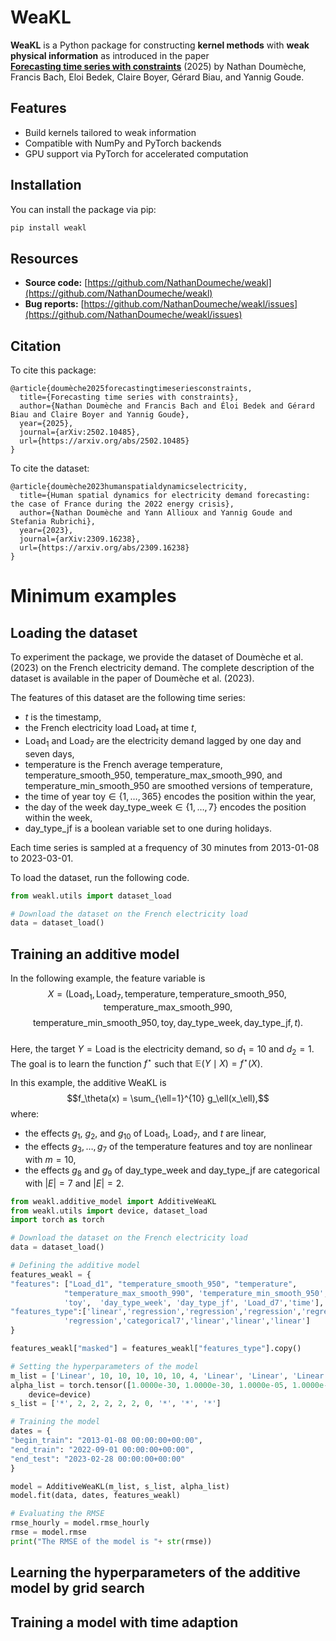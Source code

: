 # WeaKL

**WeaKL** is a Python package for constructing **kernel methods** with **weak physical information** as introduced in the paper  
[**Forecasting time series with constraints**](https://arxiv.org/abs/2502.10485) (2025) by Nathan Doumèche, Francis Bach, Eloi Bedek, Claire Boyer, Gérard Biau, and Yannig Goude.



##  Features

- Build kernels tailored to weak information
- Compatible with NumPy and PyTorch backends  
- GPU support via PyTorch for accelerated computation  

## Installation

You can install the package via pip:

```bash
pip install weakl
```

## Resources

* **Source code:** [https://github.com/NathanDoumeche/weakl](https://github.com/NathanDoumeche/weakl)
* **Bug reports:** [https://github.com/NathanDoumeche/weakl/issues](https://github.com/NathanDoumeche/weakl/issues)



## Citation
To cite this package:

    @article{doumèche2025forecastingtimeseriesconstraints,
      title={Forecasting time series with constraints}, 
      author={Nathan Doumèche and Francis Bach and Éloi Bedek and Gérard Biau and Claire Boyer and Yannig Goude},
      year={2025},
      journal={arXiv:2502.10485},
      url={https://arxiv.org/abs/2502.10485}
    }

To cite the dataset:

    @article{doumèche2023humanspatialdynamicselectricity,
      title={Human spatial dynamics for electricity demand forecasting: the case of France during the 2022 energy crisis}, 
      author={Nathan Doumèche and Yann Allioux and Yannig Goude and Stefania Rubrichi},
      year={2023},
      journal={arXiv:2309.16238},
      url={https://arxiv.org/abs/2309.16238}
    }

# Minimum examples

## Loading the dataset
To experiment the package, we provide the dataset of Doumèche et al. (2023) on the French electricity demand. The complete description of the dataset is available in the paper of Doumèche et al. (2023). 


The features of this dataset are the following time series:
* $t$ is the timestamp,  
* the French electricity load $\text{Load}_t$ at time $t$,  
* $\text{Load}_1$ and $\text{Load}_7$ are the electricity demand lagged by one day and seven days,  
* $\text{temperature}$ is the French average temperature, $\text{temperature\_smooth\_950}$, $\text{temperature\_max\_smooth\_990}$, and $\text{temperature\_min\_smooth\_950}$ are smoothed versions of $\text{temperature}$,  
* the time of year $\text{toy} \in \{1, \dots, 365\}$ encodes the position within the year,  
* the day of the week $\text{day\_type\_week} \in \{1, \dots, 7\}$ encodes the position within the week,  
* $\text{day\_type\_jf}$ is a boolean variable set to one during holidays.

Each time series is sampled at a frequency of $30$ minutes from 2013-01-08 to 2023-03-01.

To load the dataset, run the following code.

```python
from weakl.utils import dataset_load

# Download the dataset on the French electricity load
data = dataset_load()
```

## Training an additive model

In the following example, the feature variable is  
$$
X = (\text{Load}_1, \text{Load}_7, \text{temperature}, \text{temperature\_smooth\_950}, \text{temperature\_max\_smooth\_990},
$$
$$
\text{temperature\_min\_smooth\_950}, \text{toy}, \text{day\_type\_week}, \text{day\_type\_jf}, t).
$$  
Here, the target $Y = \text{Load}$ is the electricity demand, so $d_1 = 10$ and $d_2 = 1$.  
The goal is to learn the function $f^\star$ such that $\mathbb{E}(Y \mid X) = f^\star(X)$.



In this example, the additive WeaKL is $$f_\theta(x) = \sum_{\ell=1}^{10} g_\ell(x_\ell),$$ where:

* the effects $g_1$, $g_2$, and $g_{10}$ of $\mathrm{Load}_1$, $\mathrm{Load}_7$, and $t$ are linear,
* the effects $g_3,\dots, g_7$ of the temperature features and $\mathrm{toy}$ are nonlinear with $m=10$,
* the effects $g_8$ and $g_9$ of   $\text{day\_type\_week}$ and $\text{day\_type\_jf}$ are categorical with $|E| = 7$ and $|E| = 2$.


```python
from weakl.additive_model import AdditiveWeaKL
from weakl.utils import device, dataset_load
import torch as torch

# Download the dataset on the French electricity load
data = dataset_load()

# Defining the additive model
features_weakl = {
"features": ["Load_d1", "temperature_smooth_950", "temperature",
            "temperature_max_smooth_990", 'temperature_min_smooth_950',
            'toy',  'day_type_week', 'day_type_jf', 'Load_d7','time'],
"features_type":['linear','regression','regression','regression','regression', 
            'regression','categorical7','linear','linear','linear']
}

features_weakl["masked"] = features_weakl["features_type"].copy()

# Setting the hyperparameters of the model
m_list = ['Linear', 10, 10, 10, 10, 10, 4, 'Linear', 'Linear', 'Linear']
alpha_list = torch.tensor([1.0000e-30, 1.0000e-30, 1.0000e-05, 1.0000e-03, 1.0000e-03, 1.0000e-04, 1.0000e-08, 1.0000e-30, 1.0000e-30, 1.0000e-30, 1.0000e-30],
    device=device)
s_list = ['*', 2, 2, 2, 2, 2, 0, '*', '*', '*']

# Training the model
dates = {
"begin_train": "2013-01-08 00:00:00+00:00",
"end_train": "2022-09-01 00:00:00+00:00",
"end_test": "2023-02-28 00:00:00+00:00"
}

model = AdditiveWeaKL(m_list, s_list, alpha_list)
model.fit(data, dates, features_weakl)

# Evaluating the RMSE
rmse_hourly = model.rmse_hourly
rmse = model.rmse
print("The RMSE of the model is "+ str(rmse))
```

## Learning the hyperparameters of the additive model by grid search

## Training a model with time adaption